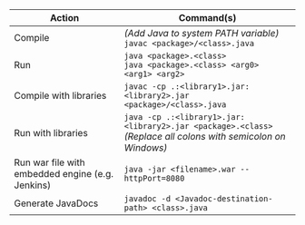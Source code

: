 | Action                                           | Command(s)                                                                                                             |
|--------------------------------------------------|------------------------------------------------------------------------------------------------------------------------|
| Compile                                          | <i>(Add Java to system PATH variable)</i><br/>`javac <package>/<class>.java`                                           |
| Run                                              | `java <package>.<class>`<br/>`java <package>.<class> <arg0> <arg1> <arg2>`                                             |
| Compile with libraries                           | `javac -cp .:<library1>.jar:<library2>.jar <package>/<class>.java`                                                     |
| Run with libraries                               | `java -cp .:<library1>.jar:<library2>.jar <package>.<class>`<br/><i>(Replace all colons with semicolon on Windows)</i> |
| Run war file with embedded engine (e.g. Jenkins) | `java -jar <filename>.war --httpPort=8080`                                                                             |
| Generate JavaDocs                                | `javadoc -d <Javadoc-destination-path> <class>.java`                                                                   |
